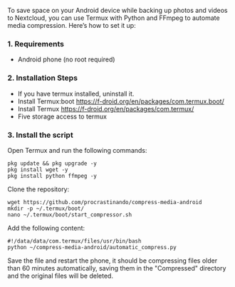 
To save space on your Android device while backing up photos and videos to Nextcloud, you can use Termux with Python and FFmpeg to automate media compression. Here’s how to set it up:
### 1. Requirements
* Android phone (no root required)
### 2. Installation Steps
* If you have termux installed, uninstall it.
* Install Termux:boot https://f-droid.org/en/packages/com.termux.boot/
* Install Termux https://f-droid.org/en/packages/com.termux/
* Five storage access to termux
### 3. Install the script
Open Termux and run the following commands:
```
pkg update && pkg upgrade -y
pkg install wget -y
pkg install python ffmpeg -y
```
Clone the repository:
```
wget https://github.com/procrastinando/compress-media-android
mkdir -p ~/.termux/boot/
nano ~/.termux/boot/start_compressor.sh
```
Add the following content:
```
#!/data/data/com.termux/files/usr/bin/bash
python ~/compress-media-android/automatic_compress.py
```
Save the file and restart the phone, it should be compressing files older than 60 minutes automatically, saving them in the "Compressed" directory and the original files will be deleted.
